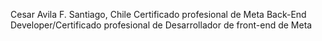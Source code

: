 Cesar Avila F.
Santiago, Chile
Certificado profesional de Meta Back-End Developer/Certificado profesional de Desarrollador de front-end de Meta